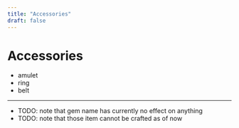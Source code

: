 ```yaml
---
title: "Accessories"
draft: false
---
```

# Accessories

* amulet
* ring
* belt

---

* TODO: note that gem name has currently no effect on anything
* TODO: note that those item cannot be crafted as of now